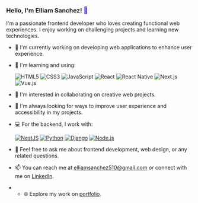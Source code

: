 ### Hello, I'm Elliam Sanchez! <span style="color:blue; font-size:18px;">👋</span>

I'm a passionate frontend developer who loves creating functional web experiences. I enjoy working on challenging projects and learning new technologies.

- 🔭 I'm currently working on developing web applications to enhance user experience.
- 🌱 I'm learning and using:

    ![HTML5](https://img.shields.io/badge/HTML5-E34F26?style=for-the-badge&logo=html5&logoColor=white)
    ![CSS3](https://img.shields.io/badge/CSS3-1572B6?style=for-the-badge&logo=css3&logoColor=white)
    ![JavaScript](https://img.shields.io/badge/JavaScript-F7DF1E?style=for-the-badge&logo=javascript&logoColor=black)
    ![React](https://img.shields.io/badge/React-61DAFB?style=for-the-badge&logo=react&logoColor=black)
    ![React Native](https://img.shields.io/badge/React_Native-0088CC?style=for-the-badge&logo=react&logoColor=white)
    ![Next.js](https://img.shields.io/badge/Next.js-000000?style=for-the-badge&logo=next.js&logoColor=white)
    ![Vue.js](https://img.shields.io/badge/Vue.js-4FC08D?style=for-the-badge&logo=vue.js&logoColor=white)
    
- 👯 I'm interested in collaborating on creative web projects.
- 🤔 I'm always looking for ways to improve user experience and accessibility in my projects.
- 💻 For the backend, I work with:

    [![NestJS](https://img.shields.io/badge/NestJS-E0234E?style=for-the-badge&logo=nestjs&logoColor=white)](https://nestjs.com/)
    [![Python](https://img.shields.io/badge/Python-3776AB?style=for-the-badge&logo=python&logoColor=white)](https://www.python.org/)
    [![Django](https://img.shields.io/badge/Django-092E20?style=for-the-badge&logo=django&logoColor=white)](https://www.djangoproject.com/)
    [![Node.js](https://img.shields.io/badge/Node.js-339933?style=for-the-badge&logo=node.js&logoColor=white)](https://nodejs.org/)
    
- 💬 Feel free to ask me about frontend development, web design, or any related questions.
- 📫 You can reach me at [elliamsanchez510@gmail.com](mailto:elliamsanchez510@gmail.com) or connect with me on [LinkedIn](https://www.linkedin.com/in/elliam-s%C3%A1nchez-958aaa269/).
- - 🌐 Explore my work on [portfolio](https://superb-daifuku-91d2b3.netlify.app/).
